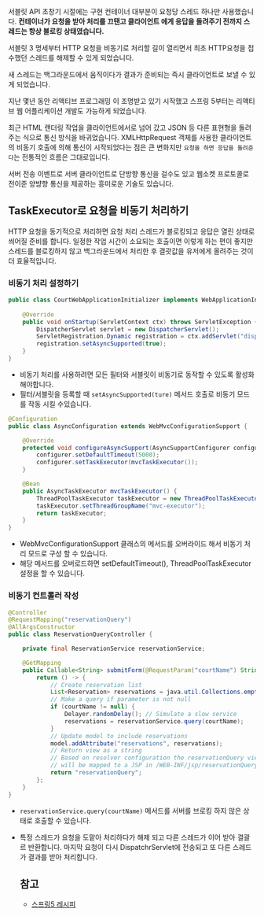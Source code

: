   
서블릿 API 초창기 시절에는 구현 컨테이너 대부분이 요청당 스레드 하나만 사용했습니다. **컨테이너가 요청을 받아 처리를 끄탠고 클라이언트 에게 응답을 돌려주기 전까지 스레드는 항상 블로킹 상태였습니다.**

서블릿 3 명세부터 HTTP 요청을 비동기로 처리할 길이 열리면서 최초 HTTP요청을 접수했던 스레드를 해제할 수 있게 되었습니다.

새 스레드는 백그라운드에서 움직이다가 결과가 준비되는 즉시 클라이언트로 보낼 수 있게 되었습니다.

지난 몇년 동안 리액티브 프로그래밍 이 조명받고 있기 시작했고 스프링 5부터는 리액티브 웹 어플리케이션 개발도 가능하게 되었습니다.

최근 HTML 랜더링 작업을 클라이언트에서로 넘어 갔고 JSON 등 다른 표현형을 돌려주는 식으로 통신 방식을 바귀었습니다. XMLHttpRequest 객체를 사용한 클라이언트의 비동기 호출에 의해 통신이 시작되었다는 점은 큰 변화지만 `요청을 하면 응답을 돌려준다`는 전통적인 흐름은 그대로입니다. 

서버 전송 이벤트로 서버 클라이언트로 단방향 통신을 걸수도 있고 웹소켓 프로토콜로 전이준 양뱡향 통신을 제공하는 흥미로운 기술도 있습니다.


## TaskExecutor로 요청을 비동기 처리하기
HTTP 요청을 동기적으로 처리하면 요청 처리 스레드가 블로킹되고 응답은 열린 상태로 씌어질 준비를 합니다. 일정한 작업 시간이 소요되는 호출이면 이렇게 하는 편이 좋지만 스레드를 블로킹하지 않고 백그라운드에서 처리한 후 결괏값을 유저에게 올려주는 것이 더 효율적입니다.


### 비동기 처리 설정하기
```java
public class CourtWebApplicationInitializer implements WebApplicationInitializer {
    
    @Override
    public void onStartup(ServletContext ctx) throws ServletException {
        DispatcherServlet servlet = new DispatcherServlet();
        ServletRegistration.Dynamic registration = ctx.addServlet("dispatcher", servlet);
        registration.setAsyncSupported(true);
    }
}
```
* 비동기 처리를 사용하려면 모든 필터와 서블릿이 비동기로 동작할 수 있도록 활성화해야합니다.
* 필터/서블릿을 등록할 때 `setAsyncSupported(ture)` 메서드 호출로 비동기 모드를 작동 시킬 수있습니다.
  
```java
@Configuration
public class AsyncConfiguration extends WebMvcConfigurationSupport {

    @Override
    protected void configureAsyncSupport(AsyncSupportConfigurer configurer) {
        configurer.setDefaultTimeout(5000);
        configurer.setTaskExecutor(mvcTaskExecutor());
    }

    @Bean
    public AsyncTaskExecutor mvcTaskExecutor() {
        ThreadPoolTaskExecutor taskExecutor = new ThreadPoolTaskExecutor();
        taskExecutor.setThreadGroupName("mvc-executor");
        return taskExecutor;
    }
}
```
* WebMvcConfigurationSupport 클래스의 메서드를 오버라이드 해서 비동기 처리 모드로 구성 할 수 있습니다.
* 해당 메서드를 오버로드하면 setDefaultTimeout(), ThreadPoolTaskExecutor 설정을 할 수 있습니다.

### 비동기 컨트롤러 작성

```java
@Controller
@RequestMapping("reservationQuery")
@AllArgsConstructor
public class ReservationQueryController {

    private final ReservationService reservationService;

    @GetMapping
    public Callable<String> submitForm(@RequestParam("courtName") String courtName, Model model) {
        return () -> {
            // Create reservation list
            List<Reservation> reservations = java.util.Collections.emptyList();
            // Make a query if parameter is not null
            if (courtName != null) {
                Delayer.randomDelay(); // Simulate a slow service
                reservations = reservationService.query(courtName);
            }
            // Update model to include reservations
            model.addAttribute("reservations", reservations);
            // Return view as a string
            // Based on resolver configuration the reservationQuery view
            // will be mapped to a JSP in /WEB-INF/jsp/reservationQuery.jsp
            return "reservationQuery";
        };
    }
}
```
* `reservationService.query(courtName)` 메서드를 서버를 브로킹 하지 않은 상태로 호출할 수 있습니다.
* 특정 스레드가 요청을 도맡아 처리하다가 해제 되고 다른 스레드가 이어 받아 결괄르 반환합니다. 마지막 요청이 다시 DispatchrServlet에 전송되고 또 다른 스레드가 결과를 받아 처리합니다.
  




  ## 참고
  * [스프링5 레시피](http://www.hanbit.co.kr/store/books/look.php?p_code=B3859466837)